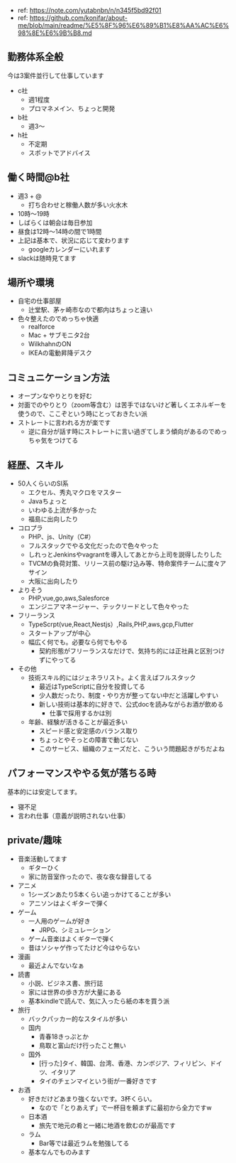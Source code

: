 - ref: https://note.com/yutabnbn/n/n345f5bd92f01
- ref: https://github.com/konifar/about-me/blob/main/readme/%E5%8F%96%E6%89%B1%E8%AA%AC%E6%98%8E%E6%9B%B8.md

## 勤務体系全般

今は3案件並行して仕事しています

- c社
  - 週1程度
  - プロマネメイン、ちょっと開発
- b社
  - 週3〜
- h社
  - 不定期
  - スポットでアドバイス 

## 働く時間@b社

- 週3 + @
  - 打ち合わせと稼働人数が多い火水木
- 10時〜19時  
- しばらくは朝会は毎日参加
- 昼食は12時〜14時の間で1時間
- 上記は基本で、状況に応じて変わります
  - googleカレンダーにいれます
- slackは随時見てます


## 場所や環境

- 自宅の仕事部屋
  - 辻堂駅、茅ヶ崎市なので都内はちょっと遠い
- 色々整えたのでめっちゃ快適
  - realforce
  - Mac + サブモニタ2台
  - WilkhahnのON
  - IKEAの電動昇降デスク

## コミュニケーション方法

- オープンなやりとりを好む
- 対面でのやりとり（zoom等含む）は苦手ではないけど著しくエネルギーを使うので、ここぞという時にとっておきたい派
- ストレートに言われる方が楽です
  - 逆に自分が話す時にストレートに言い過ぎてしまう傾向があるのでめっちゃ気をつけてる

## 経歴、スキル
- 50人くらいのSI系
  - エクセル、秀丸マクロをマスター
  - Javaちょっと
  - いわゆる上流が多かった
  - 福島に出向したり
- コロプラ
  - PHP、js、Unity（C#）
  - フルスタックでやる文化だったので色々やった
  - しれっとJenkinsやvagrantを導入してあとから上司を説得したりした
  - TVCMの負荷対策、リリース前の駆け込み等、特命案件チームに度々アサイン
  - 大阪に出向したり  
- よりそう
  - PHP,vue,go,aws,Salesforce
  - エンジニアマネージャー、テックリードとして色々やった   
- フリーランス
  - TypeScrpt(vue,React,Nestjs）,Rails,PHP,aws,gcp,Flutter
  - スタートアップが中心
  - 幅広く何でも。必要なら何でもやる
    - 契約形態がフリーランスなだけで、気持ち的には正社員と区別つけずにやってる 
- その他
  - 技術スキル的にはジェネラリスト。よく言えばフルスタック
    - 最近はTypeScriptに自分を投資してる  
    - 少人数だったり、制度・やり方が整ってない中だと活躍しやすい
    - 新しい技術は基本的に好きで、公式docを読みながらお酒が飲める
      - 仕事で採用するかは別  
  - 年齢、経験が活きることが最近多い
    - スピード感と安定感のバランス取り
    - ちょっとやそっとの障害で動じない
    - このサービス、組織のフェーズだと、こういう問題起きがちだよね


## パフォーマンスややる気が落ちる時

基本的には安定してます。

- 寝不足
- 言われ仕事（意義が説明されない仕事）

## private/趣味

- 音楽活動してます
  - ギターひく
  - 家に防音室作ったので、夜な夜な録音してる
- アニメ
  - 1シーズンあたり5本くらい追っかけてることが多い
  - アニソンはよくギターで弾く
- ゲーム
  - 一人用のゲームが好き
    - JRPG、シミュレーション
  - ゲーム音楽はよくギターで弾く  
  - 昔はソシャゲ作ってたけど今はやらない
- 漫画
  - 最近よんでないなぁ
- 読書
  - 小説、ビジネス書、旅行誌
  - 家には世界の歩き方が大量にある
  - 基本kindleで読んで、気に入ったら紙の本を買う派
- 旅行
  - バックパッカー的なスタイルが多い
  - 国内
    - 青春18きっぷとか
    - 鳥取と富山だけ行ったこと無い
  - 国外
    - [行った]タイ、韓国、台湾、香港、カンボジア、フィリピン、ドイツ、イタリア 
    - タイのチェンマイという街が一番好きです
- お酒
  - 好きだけどあまり強くないです。3杯くらい。
    - なので「とりあえず」で一杯目を頼まずに最初から全力ですw
  - 日本酒
    - 旅先で地元の肴と一緒に地酒を飲むのが最高です  
  - ラム
    - Bar等では最近ラムを勉強してる
  - 基本なんでものみます


